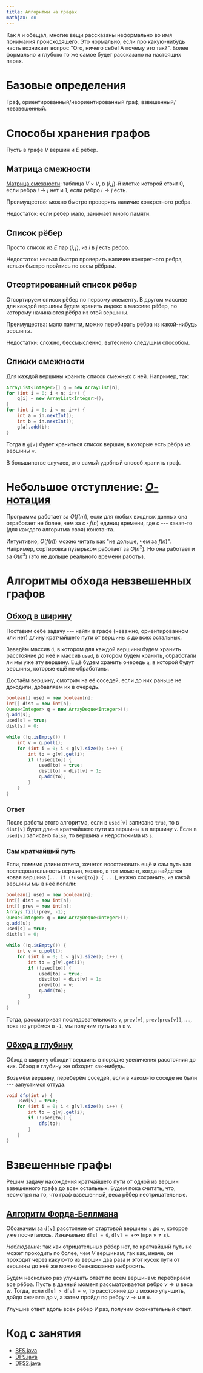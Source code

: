 ```yaml
---
title: Алгоритмы на графах
mathjax: on
---
```


Как я и обещал, многие вещи рассказаны неформально во имя понимания происходящего.
Это нормально, если про какую-нибудь часть возникает вопрос "Ого, ничего себе!
А почему это так?".
Более формально и глубоко то же самое будет рассказано на настоящих парах.

Базовые определения
===================

Граф, ориентированный/неориентированный граф, взвешенный/невзвешенный.

Способы хранения графов
=======================

Пусть в графе $V$ вершин и $E$ рёбер.

Матрица смежности
-----------------

[Матрица смежности](http://ru.wikipedia.org/wiki/Матрица_смежности): таблица
$V \times V$, в $(i, j)$-й клетке которой стоит 0, если ребра $i \to j$ нет и
1, если ребро $i \to j$ есть. 

Преимущество: можно быстро проверять наличие конкретного ребра.

Недостаток: если рёбер мало, занимает много памяти.

Список рёбер
------------

Просто список из $E$ пар $\langle i, j \rangle$, из $i$ в $j$ есть ребро.

Недостаток: нельзя быстро проверить наличие конкретного ребра, нельзя быстро
пройтись по всем рёбрам.

Отсортированный список рёбер
----------------------------

Отсортируем список рёбер по первому элементу. В другом массиве для каждой вершины
будем хранить индекс в массиве рёбер, по которому начинаются рёбра из этой вершины.

Преимущества: мало памяти, можно перебирать рёбра из какой-нибудь вершины.

Недостатки: сложно, бессмысленно, вытеснено следущим способом.

Списки смежности
----------------

Для каждой вершины хранить список смежных с ней. Например, так:

~~~~~~~~~~~java
ArrayList<Integer>[] g = new ArrayList[n];
for (int i = 0; i < n; i++) {
    g[i] = new ArrayList<Integer>();
}
for (int i = 0; i < m; i++) {
    int a = in.nextInt();
    int b = in.nextInt();
    g[a].add(b);
}
~~~~~~~~~~~~~~~

Тогда в `g[v]` будет храниться список вершин, в которые есть рёбра из вершины `v`.

В большинстве случаев, это самый удобный способ хранить граф.

Небольшое отступление: [$O$-нотация](http://ru.wikipedia.org/wiki/«O»_большое_и_«o»_малое)
==================================

Программа работает за $O(f(n))$, если для любых входных данных она отработает
не более, чем за $c \cdot f(n)$ единиц времени, где $c$ --- какая-то (для каждого
алгоритма своя) константа.

Интуитивно, $O(f(n))$ можно читать как "не дольше, чем за $f(n)$". Например,
сортировка пузырьком работает за $O(n^2)$. Но она работает и за $O(n^3)$ (это
не дольше реального времени работы).

Алгоритмы обхода невзвешенных графов
====================================

[Обход в ширину](http://neerc.ifmo.ru/wiki/index.php?title=Обход_в_ширину)
--------------

Поставим себе задачу --- найти в графе (неважно, ориентированном или нет)
длину кратчайшего пути от вершины $s$ до всех остальных.

Заведём массив `d`, в котором для каждой вершины будем хранить расстояние до неё
и массив `used`, в котором будем хранить, обработали ли мы уже эту вершину.
Ещё будем хранить очередь `q`, в которой будут вершины, которые ещё не обработаны.

Достаём вершину, смотрим на её соседей, если до них раньше не доходили,
добавляем их в очередь.


~~~~~~~~~~~~~~~java
boolean[] used = new boolean[n];
int[] dist = new int[n];
Queue<Integer> q = new ArrayDeque<Integer>();
q.add(s);
used[s] = true;
dist[s] = 0;

while (!q.isEmpty()) {
    int v = q.poll();
    for (int i = 0; i < g[v].size(); i++) {
        int to = g[v].get(i);
        if (!used[to]) {
            used[to] = true;
            dist[to] = dist[v] + 1;
            q.add(to);
        }
    }
}
~~~~~~~~~~~~~~~~~~~

### Ответ ###

После работы этого алгоритма, если в `used[v]` записано `true`, то в `dist[v]`
будет длина кратчайшего пути из вершины `s` в вершину `v`. Если в `used[v]`
записано `false`, то вершина `v` недостижима из `s`.

### Сам кратчайший путь ###

Если, помимо длины ответа, хочется восстановить ещё и сам путь как последовательность
вершин, можно, в тот момент, когда найдется новая вершина (`... if (!used[to]) { ...`),
нужно сохранить, из какой вершины мы в неё попали:

~~~~~~~~~~~~~~~java
boolean[] used = new boolean[n];
int[] dist = new int[n];
int[] prev = new int[n];
Arrays.fill(prev, -1);
Queue<Integer> q = new ArrayDeque<Integer>();
q.add(s);
used[s] = true;
dist[s] = 0;

while (!q.isEmpty()) {
    int v = q.poll();
    for (int i = 0; i < g[v].size(); i++) {
        int to = g[v].get(i);
        if (!used[to]) {
            used[to] = true;
            dist[to] = dist[v] + 1;
            prev[to] = v;
            q.add(to);
        }
    }
}
~~~~~~~~~~~~~~~~~~~

Тогда, рассматривая последовательность `v`, `prev[v]`, `prev[prev[v]]`, ....,
пока не упрёмся в `-1`, мы получим путь из `s` в `v`.

[Обход в глубину](http://neerc.ifmo.ru/wiki/index.php?title=Обход_в_глубину,_цвета_вершин)
-----------------

Обход в ширину обходит вершины в порядке увеличения расстояния до них.
Обход в глубину же обходит как-нибудь.

Возьмём вершину, переберём соседей, если в каком-то соседе не были --- запустимся
оттуда.

~~~~~~~~~~~~~~~java
void dfs(int v) {
    used[v] = true;
    for (int i = 0; i < g[v].size(); i++) {
        int to = g[v].get(i);
        if (!used[to]) {
            dfs(to);
        }
    }
}
~~~~~~~~~~~~~~~~~~~

Взвешенные графы
================

Решим задачу нахождения кратчайшего пути от одной из вершин взвешенного графа
до всех остальных. Будем пока считать, что, несмотря на то, что граф взвешенный,
веса рёбер неотрицательные.

[Алгоритм Форда-Беллмана](http://neerc.ifmo.ru/wiki/index.php?title=Алгоритм_Форда-Беллмана)
-----------------------

Обозначим за `d[v]` расстояние от стартовой вершины `s` до `v`, которое уже
посчиталось. Изначально `d[s] = 0`, `d[v] = `$+\infty$ (при $v \ne s$).

_Наблюдение_: так как отрицательных рёбер нет, то кратчайший путь не может
проходить по более, чем $V$ вершинам, так как, иначе, он проходит через какую-то
из вершин два раза и этот кусок пути от вершины до неё же можно безнаказанно
выбросить.

Будем несколько раз улучшать ответ по всем вершинам: перебираем все рёбра. 
Пусть в данный момент рассматривается ребро $v \to u$ веса $w$. Тогда, если
`d[u] > d[v] + w`, то расстояние до `u` можно улучшить, дойдя сначала до `v`, а
затем пройдя по ребру $v \to u$ в `u`.

Улучшив ответ вдоль всех рёбер $V$ раз, получим окончательный ответ.

Код с занятия
=============

* [BFS.java](/src/BFS.java)
* [DFS.java](/src/DFS.java)
* [DFS2.java](/src/DFS2.java)
